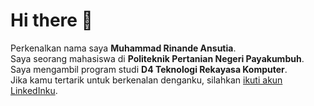 # Hi there 👋

<!--

**rinande15/rinande15** is a ✨ _special_ ✨ repository because its `README.md` (this file) appears on your GitHub profile.

Here are some ideas to get you started:

- 🔭 I’m currently working on ...
- 🌱 I’m currently learning ...
- 👯 I’m looking to collaborate on ...
- 🤔 I’m looking for help with ...
- 💬 Ask me about ...
- 📫 How to reach me: ...
- 😄 Pronouns: ...
- ⚡ Fun fact: ...
-->

Perkenalkan nama saya <b>Muhammad Rinande Ansutia</b>.<br>
Saya seorang mahasiswa di <b>Politeknik Pertanian Negeri Payakumbuh</b>. Saya mengambil program studi <b>D4 Teknologi Rekayasa Komputer</b>.<br>
Jika kamu tertarik untuk berkenalan denganku, silahkan <a href="https://www.linkedin.com/in/muhammad-rinande-ansutia/">ikuti akun LinkedInku</a>.
